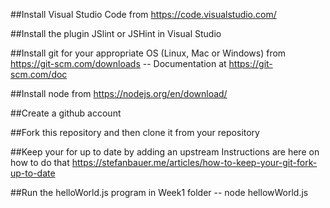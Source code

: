 ##Install Visual Studio Code from https://code.visualstudio.com/

##Install the plugin JSlint or JSHint in Visual Studio

##Install git for your appropriate OS (Linux, Mac or Windows) from https://git-scm.com/downloads
-- Documentation at https://git-scm.com/doc

##Install node from https://nodejs.org/en/download/

##Create a github account

##Fork this repository and then clone it from your repository

##Keep your for up to date by adding an upstream
Instructions are here on how to do that https://stefanbauer.me/articles/how-to-keep-your-git-fork-up-to-date 

##Run the helloWorld.js program in Week1 folder
-- node hellowWorld.js





